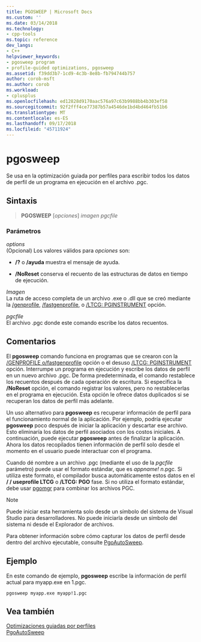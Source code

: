 ```yaml
---
title: PGOSWEEP | Microsoft Docs
ms.custom: ''
ms.date: 03/14/2018
ms.technology:
- cpp-tools
ms.topic: reference
dev_langs:
- C++
helpviewer_keywords:
- pgosweep program
- profile-guided optimizations, pgosweep
ms.assetid: f39dd3b7-1cd9-4c3b-8e8b-fb794744b757
author: corob-msft
ms.author: corob
ms.workload:
- cplusplus
ms.openlocfilehash: ed12828d9170aac576a97c63b9988bb4b303ef58
ms.sourcegitcommit: 92f2fff4ce77387b57a4546de1bd4bd464fb51b6
ms.translationtype: MT
ms.contentlocale: es-ES
ms.lasthandoff: 09/17/2018
ms.locfileid: "45711924"
---
```

# <a name="pgosweep"></a>pgosweep

Se usa en la optimización guiada por perfiles para escribir todos los datos de perfil de un programa en ejecución en el archivo .pgc.

## <a name="syntax"></a>Sintaxis

> **PGOSWEEP** [*opciones*] *imagen* *pgcfile*

### <a name="parameters"></a>Parámetros

*options*<br/>
(Opcional) Los valores válidos para *opciones* son:

- **/?** o **/ayuda** muestra el mensaje de ayuda.

- **/NoReset** conserva el recuento de las estructuras de datos en tiempo de ejecución.

*Imagen*<br/>
La ruta de acceso completa de un archivo .exe o .dll que se creó mediante la [/genprofile](genprofile-fastgenprofile-generate-profiling-instrumented-build.md), [/fastgenprofile](genprofile-fastgenprofile-generate-profiling-instrumented-build.md), o [/LTCG: PGINSTRUMENT](ltcg-link-time-code-generation.md) opción.

*pgcfile*<br/>
El archivo .pgc donde este comando escribe los datos recuentos.

## <a name="remarks"></a>Comentarios

El **pgosweep** comando funciona en programas que se crearon con la [/GENPROFILE o/fastgenprofile](genprofile-fastgenprofile-generate-profiling-instrumented-build.md) opción o el desuso [/LTCG: PGINSTRUMENT](ltcg-link-time-code-generation.md) opción. Interrumpe un programa en ejecución y escribe los datos de perfil en un nuevo archivo .pgc. De forma predeterminada, el comando restablece los recuentos después de cada operación de escritura. Si especifica la **/NoReset** opción, el comando registrar los valores, pero no restablecerlas en el programa en ejecución. Esta opción le ofrece datos duplicados si se recuperan los datos de perfil más adelante.

Un uso alternativo para **pgosweep** es recuperar información de perfil para el funcionamiento normal de la aplicación. Por ejemplo, podría ejecutar **pgosweep** poco después de iniciar la aplicación y descartar ese archivo. Esto eliminaría los datos de perfil asociados con los costos iniciales. A continuación, puede ejecutar **pgosweep** antes de finalizar la aplicación. Ahora los datos recopilados tienen información de perfil solo desde el momento en el usuario puede interactuar con el programa.

Cuando dé nombre a un archivo .pgc (mediante el uso de la *pgcfile* parámetro) puede usar el formato estándar, que es *appname! n*.pgc. Si utiliza este formato, el compilador busca automáticamente estos datos en el **/ / useprofile LTCG** o **/LTCG: PGO** fase. Si no utiliza el formato estándar, debe usar [pgomgr](pgomgr.md) para combinar los archivos PGC.

> [!NOTE]
> Puede iniciar esta herramienta solo desde un símbolo del sistema de Visual Studio para desarrolladores. No puede iniciarla desde un símbolo del sistema ni desde el Explorador de archivos.

Para obtener información sobre cómo capturar los datos de perfil desde dentro del archivo ejecutable, consulte [PgoAutoSweep](pgoautosweep.md).

## <a name="example"></a>Ejemplo

En este comando de ejemplo, **pgosweep** escribe la información de perfil actual para myapp.exe en 1.pgc.

`pgosweep myapp.exe myapp!1.pgc`

## <a name="see-also"></a>Vea también

[Optimizaciones guiadas por perfiles](profile-guided-optimizations.md)<br/>
[PgoAutoSweep](pgoautosweep.md)<br/>
